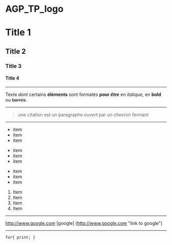 # AGP_TP_logo

Title 1
==
Title 2
-
### Title 3 #
####  Title 4

---

Texte _dont_ certains __éléments__ sont formatés **pour _être_** en *italique*, en **bold** ou ~~barrés~~.

---

> une citation est un paragraphe ouvert par un chevron fermant

---

* item
* item
* item

+ item
+ item
+ item

- item
- item
- item

1. Item
1234. Item
3. Item
4. Item

---

<http://www.google.com>
[google] (http://www.google.com "link to google")

---

<!-- texte en commentaire -->
``for{
  print;
  }``
